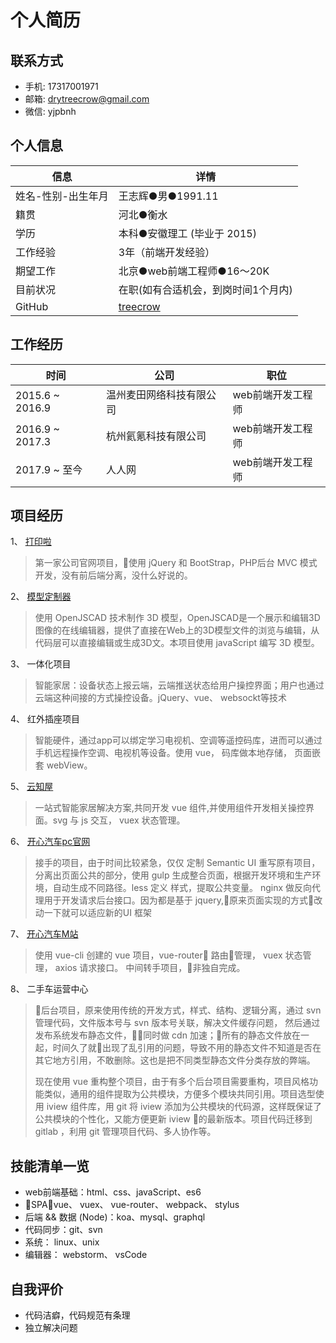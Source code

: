 # 个人简历

## 联系方式

- 手机: 17317001971
- 邮箱: <drytreecrow@gmail.com>
- 微信: yjpbnh

## 个人信息

| 信息               | 详情                                    |
| ------------------ | --------------------------------------- |
| 姓名-性别-出生年月 | 王志辉●男●1991.11                       |
| 籍贯               | 河北●衡水                               |
| 学历               | 本科●安徽理工 (毕业于 2015)             |
| 工作经验           | 3年（前端开发经验）                     |
| 期望工作           | 北京●web前端工程师●16～20K              |
| 目前状况           | 在职(如有合适机会，到岗时间1个月内)     |
| GitHub             | [treecrow](https://github.com/treecrow) |

## 工作经历

| 时间            | 公司                     | 职位              |
| --------------- | ------------------------ | ----------------- |
| 2015.6 ~ 2016.9 | 温州麦田网络科技有限公司 | web前端开发工程师 |
| 2016.9 ~ 2017.3 | 杭州氦氪科技有限公司     | web前端开发工程师 |
| 2017.9 ~ 至今   | 人人网                   | web前端开发工程师 |


## 项目经历

1、 [打印啦](http://www.dayin.la/)

> 第一家公司官网项目，使用 jQuery 和 BootStrap，PHP后台 MVC 模式开发，没有前后端分离，没什么好说的。

2、 [模型定制器](http://www.dayin.la/apps/customize.html)

> 使用 OpenJSCAD 技术制作 3D 模型，OpenJSCAD是一个展示和编辑3D图像的在线编辑器，提供了直接在Web上的3D模型文件的浏览与编辑，从代码层可以直接编辑或生成3D文。本项目使用  javaScript 编写 3D 模型。

3、 一体化项目

> 智能家居：设备状态上报云端，云端推送状态给用户操控界面；用户也通过云端这种间接的方式操控设备。jQuery、vue、 websockt等技术

4、 红外插座项目

> 智能硬件，通过app可以绑定学习电视机、空调等遥控码库，进而可以通过手机远程操作空调、电视机等设备。使用 vue， 码库做本地存储， 页面嵌套 webView。

5、 [云知屋](https://www.witwo.cn/home)

> 一站式智能家居解决方案,共同开发 vue 组件,并使用组件开发相关操控界面。svg 与 js 交互， vuex 状态管理。

6、 [开心汽车pc官网](https://www.kaixin.com/html/index.html)

> 接手的项目，由于时间比较紧急，仅仅 定制 Semantic UI 重写原有项目，分离出页面公共的部分，使用 gulp 生成整合页面，根据开发环境和生产环境，自动生成不同路径。less 定义 样式，提取公共变量。 nginx 做反向代理用于开发请求后台接口。因为都是基于 jquery,原来页面实现的方式改动一下就可以适应新的UI 框架

7、 [开心汽车M站](https://m.kaixin.com/)

> 使用 vue-cli 创建的 vue 项目，vue-router 路由管理， vuex 状态管理， axios 请求接口。 中间转手项目，非独自完成。

8、 二手车运营中心

> 后台项目，原来使用传统的开发方式，样式、结构、逻辑分离，通过 svn 管理代码，文件版本号与 svn 版本号关联，解决文件缓存问题， 然后通过发布系统发布静态文件，同时做 cdn 加速；所有的静态文件放在一起，时间久了就出现了乱引用的问题，导致不用的静态文件不知道是否在其它地方引用，不敢删除。这也是把不同类型静态文件分类存放的弊端。
> 
> 现在使用 vue 重构整个项目，由于有多个后台项目需要重构，项目风格功能类似，通用的组件提取为公共模块，方便多个模块共同引用。项目选型使用 iview 组件库，用 git 将 iview 添加为公共模块的代码源，这样既保证了公共模块的个性化，又能方便更新 iview 的最新版本。项目代码迁移到 gitlab ，利用 git 管理项目代码、多人协作等。

## 技能清单一览

- web前端基础：html、css、javaScript、es6     
- SPA：vue、 vuex、 vue-router、 webpack、 stylus
- 后端 && 数据 (Node)：koa、mysql、graphql    
- 代码同步：git、svn    
- 系统： linux、unix   
- 编辑器： webstorm、 vsCode 

## 自我评价

- 代码洁癖，代码规范有条理
- 独立解决问题